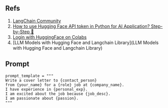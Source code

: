 ## Refs

1. [LangChain Community](https://stackoverflow.com/questions/77998568/langchain-modulenotfounderror-no-module-named-langchain-community)
2. [How to use Hugging Face API token in Python for AI Application? Step-by-Step 🐾](https://medium.com/@aroman11/how-to-use-hugging-face-api-token-in-python-for-ai-application-step-by-step-be0ed00d315c)
3. [Login with HuggingFace on Colabs](https://discuss.huggingface.co/t/google-colab-hub-login/21853)
4. [LLM Models with Hugging Face and Langchain Library](LLM Models with Hugging Face and Langchain Library)

## Prompt

```
prompt_template = """
Write a cover letter to {contact_person}
from {your_name} for a {role} job at {company_name}.
I have experience in {personal_exp}.
I am excited about the job because {job_desc}.
I am passionate about {passion}.
"""
```
